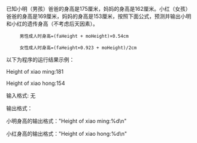 已知小明（男孩）爸爸的身高是175厘米，妈妈的身高是162厘米。小红（女孩）爸爸的身高是169厘米，妈妈的身高是153厘米，按照下面公式，预测并输出小明和小红的遗传身高（不考虑后天因素）。

         男性成人时身高=(faHeight + moHeight)×0.54cm

         女性成人时身高=(faHeight×0.923 + moHeight)/2cm



以下为程序的运行结果示例：

Height of xiao ming:181

Height of xiao hong:154



输入格式: 无

输出格式：

小明身高的输出格式："Height of xiao ming:%d\n"

小红身高的输出格式："Height of xiao hong:%d\n"